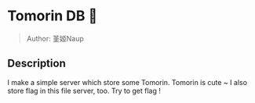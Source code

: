 # Tomorin DB 🐧
> Author: 堇姬Naup

## Description
I make a simple server which store some Tomorin.
Tomorin is cute ~ 
I also store flag in this file server, too.
Try to get flag !

